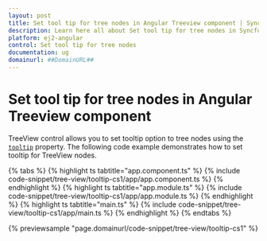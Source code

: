 ```yaml
---
layout: post
title: Set tool tip for tree nodes in Angular Treeview component | Syncfusion
description: Learn here all about Set tool tip for tree nodes in Syncfusion Angular Treeview component of Syncfusion Essential JS 2 and more.
platform: ej2-angular
control: Set tool tip for tree nodes 
documentation: ug
domainurl: ##DomainURL##
---
```


# Set tool tip for tree nodes in Angular Treeview component

TreeView control allows you to set tooltip option to tree nodes using the [`tooltip`](https://ej2.syncfusion.com/angular/documentation/api/treeview/fieldsSettingsModel/#tooltip) property. The following code example demonstrates how to set tooltip for TreeView nodes.

{% tabs %}
{% highlight ts tabtitle="app.component.ts" %}
{% include code-snippet/tree-view/tooltip-cs1/app/app.component.ts %}
{% endhighlight %}
{% highlight ts tabtitle="app.module.ts" %}
{% include code-snippet/tree-view/tooltip-cs1/app/app.module.ts %}
{% endhighlight %}
{% highlight ts tabtitle="main.ts" %}
{% include code-snippet/tree-view/tooltip-cs1/app/main.ts %}
{% endhighlight %}
{% endtabs %}
  
{% previewsample "page.domainurl/code-snippet/tree-view/tooltip-cs1" %}